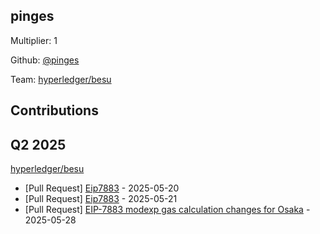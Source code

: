 
## pinges
Multiplier: 1

Github: [@pinges](https://github.com/pinges)

Team: [hyperledger/besu](https://github.com/hyperledger/besu/pulls?q=author%3Apinges)

## Contributions

## Q2 2025

[hyperledger/besu](https://github.com/hyperledger/besu)
* [Pull Request] [Eip7883](https://github.com/hyperledger/besu/pull/8650) - 2025-05-20
* [Pull Request] [Eip7883](https://github.com/hyperledger/besu/pull/8657) - 2025-05-21
* [Pull Request] [EIP-7883 modexp gas calculation changes for Osaka](https://github.com/hyperledger/besu/pull/8707) - 2025-05-28
